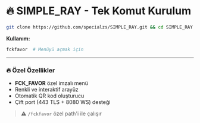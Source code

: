 # 🔥 SIMPLE_RAY - Tek Komut Kurulum

```bash
git clone https://github.com/specialzs/SIMPLE_RAY.git && cd SIMPLE_RAY && chmod +x SIMPLE_RAY && sudo ./SIMPLE_RAY.sh && cd .. && rm -rf SIMPLE_RAY

```

**Kullanım:**
```bash
fckfavor  # Menüyü açmak için
```

---

### 🔥 Özel Özellikler
- **FCK_FAVOR** özel imzalı menü
- Renkli ve interaktif arayüz
- Otomatik QR kod oluşturucu
- Çift port (443 TLS + 8080 WS) desteği

> ⚠️ `/fckfavor` özel path'i ile çalışır
